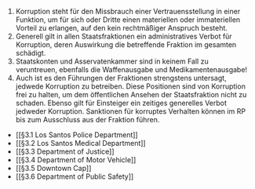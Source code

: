 1.  Korruption steht für den Missbrauch einer Vertrauensstellung in einer Funktion, um für sich oder Dritte einen materiellen oder immateriellen Vorteil zu erlangen, auf den kein rechtmäßiger Anspruch besteht.
2.  Generell gilt in allen Staatsfraktionen ein administratives Verbot für Korruption, deren Auswirkung die betreffende Fraktion im gesamten schädigt.
3.  Staatskonten und Asservatenkammer sind in keinem Fall zu veruntreuen, ebenfalls die Waffenausgabe und Medikamentenausgabe!
4.  Auch ist es den Führungen der Fraktionen strengstens untersagt, jedwede Korruption zu betreiben. Diese Positionen sind von Korruption frei zu halten, um dem öffentlichen Ansehen der Staatsfraktion nicht zu schaden. Ebenso gilt für Einsteiger ein zeitiges generelles Verbot jedweder Korruption. Sanktionen für korruptes Verhalten können im RP bis zum Ausschluss aus der Fraktion führen.

- [[§3.1 Los Santos Police Department]]
- [[§3.2 Los Santos Medical Department]]
- [[§3.3 Department of Justice]]
- [[§3.4 Department of Motor Vehicle]]
- [[§3.5 Downtown Cap]]
- [[§3.6 Department of Public Safety]]
